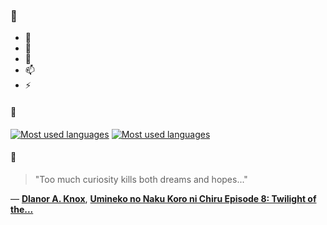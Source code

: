 ### 👋

- 🔭
- 🌱
- 💬
- 📫
- ⚡

#### 🧏

[![Most used languages](https://github-readme-stats-aynah.vercel.app/api/top-langs/?username=aynh&theme=solarized-dark&langs_count=6&layout=compact&hide_title=true)](https://github.com/anuraghazra/github-readme-stats#gh-dark-mode-only)
[![Most used languages](https://github-readme-stats-aynah.vercel.app/api/top-langs/?username=aynh&theme=solarized-light&langs_count=6&layout=compact&hide_title=true)](https://github.com/anuraghazra/github-readme-stats#gh-light-mode-only)

#### 💬

> "Too much curiosity kills both dreams and hopes..."

&mdash; [**Dlanor A. Knox**](https://myanimelist.net/character.php?q=Dlanor%20A.%20Knox&cat=character), [**Umineko no Naku Koro ni Chiru Episode 8: Twilight of the...**](https://myanimelist.net/search/all?q=Umineko%20no%20Naku%20Koro%20ni%20Chiru%20Episode%208%3A%20Twilight%20of%20the...&cat=all)
